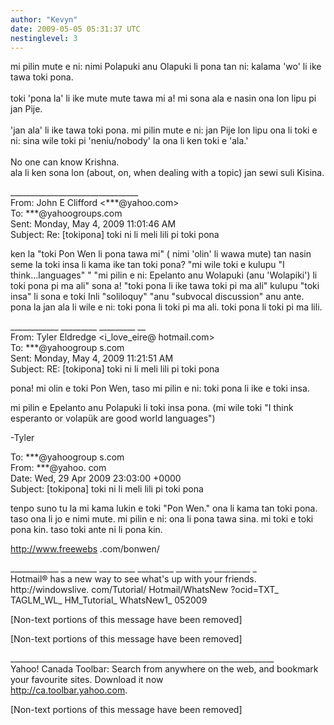 ```yaml
---
author: "Kevyn"
date: 2009-05-05 05:31:37 UTC
nestinglevel: 3
---
```

mi pilin mute e ni: nimi Polapuki anu Olapuki li pona tan ni: kalama 'wo' li ike tawa toki pona.  
   
toki 'pona la' li ike mute mute tawa mi a! mi sona ala e nasin ona lon lipu pi jan Pije.  
   
'jan ala' li ike tawa toki pona. mi pilin mute e ni: jan Pije lon lipu ona li toki e ni: sina wile toki pi 'neniu/nobody' la ona li ken toki e 'ala.'  
   
No one can know Krishna.  
ala li ken sona lon (about, on, when dealing with a topic) jan sewi suli Kisina.  
  
  
  
  
\_\_\_\_\_\_\_\_\_\_\_\_\_\_\_\_\_\_\_\_\_\_\_\_\_\_\_\_\_\_\_\_  
From: John E Clifford <\*\*\*@yahoo.com>  
To: \*\*\*@yahoogroups.com  
Sent: Monday, May 4, 2009 11:01:46 AM  
Subject: Re: \[tokipona\] toki ni li meli lili pi toki pona  
  
  
  
  
  
ken la "toki Pon Wen li pona tawa mi" ( nimi 'olin' li wawa mute) tan nasin seme la toki insa li kama ike tan toki pona? "mi wile toki e kulupu "I think...languages" " "mi pilin e ni: Epelanto anu Wolapuki (anu 'Wolapiki') li toki pona pi ma ali" sona a! "toki pona li ike tawa toki pi ma ali" kulupu "toki insa" li sona e toki Inli "soliloquy" "anu "subvocal discussion" anu ante. pona la jan ala li wile e ni: toki pona li toki pi ma ali. toki pona li toki pi ma lili.  
  
\_\_\_\_\_\_\_\_\_\_\_\_ \_\_\_\_\_\_\_\_\_ \_\_\_\_\_\_\_\_\_ \_\_  
From: Tyler Eldredge <i\_love\_eire@ hotmail.com>  
To: \*\*\*@yahoogroup s.com  
Sent: Monday, May 4, 2009 11:21:51 AM  
Subject: RE: \[tokipona\] toki ni li meli lili pi toki pona  
  
pona! mi olin e toki Pon Wen, taso mi pilin e ni: toki pona li ike e toki insa.  
  
mi pilin e Epelanto anu Polapuki li toki insa pona. (mi wile toki "I think esperanto or volapük are good world languages")  
  
\-Tyler  
  
To: \*\*\*@yahoogroup s.com  
From: \*\*\*@yahoo. com  
Date: Wed, 29 Apr 2009 23:03:00 +0000  
Subject: \[tokipona\] toki ni li meli lili pi toki pona  
  
tenpo suno tu la mi kama lukin e toki "Pon Wen." ona li kama tan toki pona. taso ona li jo e nimi mute. mi pilin e ni: ona li pona tawa sina. mi toki e toki pona kin. taso toki ante ni li pona kin.  
  
http://www.freewebs .com/bonwen/  
  
\_\_\_\_\_\_\_\_\_\_\_\_ \_\_\_\_\_\_\_\_\_ \_\_\_\_\_\_\_\_\_ \_\_\_\_\_\_\_\_\_ \_\_\_\_\_\_\_\_\_ \_\_\_\_\_\_\_\_\_ \_  
Hotmail® has a new way to see what's up with your friends.  
http://windowslive. com/Tutorial/ Hotmail/WhatsNew ?ocid=TXT\_ TAGLM\_WL\_ HM\_Tutorial\_ WhatsNew1\_ 052009  
  
\[Non-text portions of this message have been removed\]  
  
\[Non-text portions of this message have been removed\]  
  
  
  
  
  
\_\_\_\_\_\_\_\_\_\_\_\_\_\_\_\_\_\_\_\_\_\_\_\_\_\_\_\_\_\_\_\_\_\_\_\_\_\_\_\_\_\_\_\_\_\_\_\_\_\_\_\_\_\_\_\_\_\_\_\_\_\_\_\_\_\_  
Yahoo! Canada Toolbar: Search from anywhere on the web, and bookmark your favourite sites. Download it now  
http://ca.toolbar.yahoo.com.  
  
\[Non-text portions of this message have been removed\]